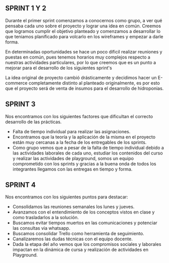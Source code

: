 SPRINT 1 Y 2
--------

Durante el primer sprint comenzamos a conocernos como grupo, a ver qué  pensaba cada uno sobre el proyecto y lograr una idea en común. Creemos que logramos cumplir el objetivo  planteado  y comenzamos a desarrollar lo que teniamos planificado para volcarlo en los wireframes  y empezar a darle forma. 

En determinadas oportunidades se hace un poco dificil realizar reuniones y puestas en común, pues tenemos horarios muy complejos respecto a nuestras actividades particulares, por lo que creemos que es un punto a mejorar para el desarrollo de los siguientes sprint's

La idea original de proyecto cambió  drásticamente y decidimos hacer un E-commerce completamente distinto al planteado originalmente, es por esto que el proyecto será de venta de insumos para el desarrollo de hidroponias.


SPRINT 3
--------

Nos encontramos con los siguientes factores que dificultan el correcto desarrollo de las prácticas. 
- Falta de tiempo individual para realizar las asignaciones.
- Encontramos que la teoría y la aplicación de la misma en el proyecto están muy cercanas a la fecha de los entregables de los sprints.
- Como grupo vemos que a pesar de la falta de tiempo individual debido a las actividades laborales de cada uno, estudiar los contenidos del curso y realizar las actividades de playground, somos un equipo comprometido con los sprints y gracias a la buena onda de todos los integrantes llegamos con las entregas en tiempo y forma. 


SPRINT 4
--------

Nos encontramos con los siguientes puntos para destacar:

- Consolidamos las reuniones semanales los lunes y jueves.
- Avanzamos con el entendimiento de los conceptos vistos en clase y como trasladarlos a la solución.
- Buscamos evitar tiempos muertos en las comunicaciones y potenciar las consultas via whatsapp.
- Buscamos consolidar Trello como herramienta de seguimiento.
- Canalizaremos las dudas técnicas con el equipo docente.
- Dada la etapa del año vemos que los compromisos sociales y laborales impactan en la dinámica de cursa y realización de actividades en Playground. 



